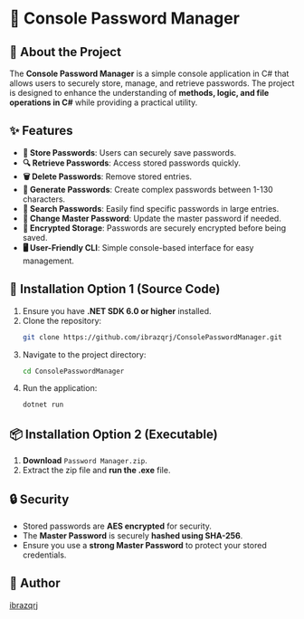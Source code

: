 # 🔐 Console Password Manager

## 📌 About the Project
The **Console Password Manager** is a simple console application in C# that allows users to securely store, manage, and retrieve passwords. The project is designed to enhance the understanding of **methods, logic, and file operations in C#** while providing a practical utility.

## ✨ Features
- **💾 Store Passwords**: Users can securely save passwords.
- **🔍 Retrieve Passwords**: Access stored passwords quickly.
- **🗑️ Delete Passwords**: Remove stored entries.
- **🔢 Generate Passwords**: Create complex passwords between 1-130 characters.
- **🔎 Search Passwords**: Easily find specific passwords in large entries.
- **🔑 Change Master Password**: Update the master password if needed.
- **🔐 Encrypted Storage**: Passwords are securely encrypted before being saved.
- **🖥️ User-Friendly CLI**: Simple console-based interface for easy management.

## 🚀 Installation Option 1 (Source Code)
1. Ensure you have **.NET SDK 6.0 or higher** installed.
2. Clone the repository:
   ```sh
   git clone https://github.com/ibrazqrj/ConsolePasswordManager.git
   ```
3. Navigate to the project directory:
   ```sh
   cd ConsolePasswordManager
   ```
4. Run the application:
   ```sh
   dotnet run
   ```

## 📦 Installation Option 2 (Executable)
1. **Download** `Password Manager.zip`.
2. Extract the zip file and **run the .exe** file.

## 🔒 Security
- Stored passwords are **AES encrypted** for security.
- The **Master Password** is securely **hashed using SHA-256**.
- Ensure you use a **strong Master Password** to protect your stored credentials.

## 👤 Author
[ibrazqrj](https://github.com/ibrazqrj)

